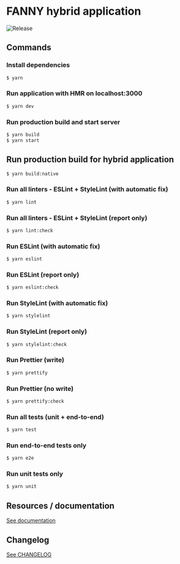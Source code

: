 # FANNY hybrid application

![Release](https://img.shields.io/badge/Release-0.1.0-blue.svg)

## Commands

### Install dependencies

```bash
$ yarn
```

### Run application with HMR on localhost:3000

```bash
$ yarn dev
```

### Run production build and start server

```bash
$ yarn build
$ yarn start
```

## Run production build for hybrid application

```bash
$ yarn build:native
```

### Run all linters - ESLint + StyleLint (with automatic fix)

```bash
$ yarn lint
```

### Run all linters - ESLint + StyleLint (report only)

```bash
$ yarn lint:check
```

### Run ESLint (with automatic fix)

```bash
$ yarn eslint
```

### Run ESLint (report only)

```bash
$ yarn eslint:check
```

### Run StyleLint (with automatic fix)

```bash
$ yarn stylelint
```

### Run StyleLint (report only)

```bash
$ yarn stylelint:check
```

### Run Prettier (write)

```bash
$ yarn prettify
```

### Run Prettier (no write)

```bash
$ yarn prettify:check
```

### Run all tests (unit + end-to-end)

```bash
$ yarn test
```

### Run end-to-end tests only

```bash
$ yarn e2e
```

### Run unit tests only

```bash
$ yarn unit
```

## Resources / documentation

[See documentation](./DOCS.md)

## Changelog

[See CHANGELOG](./CHANGELOG.md)
